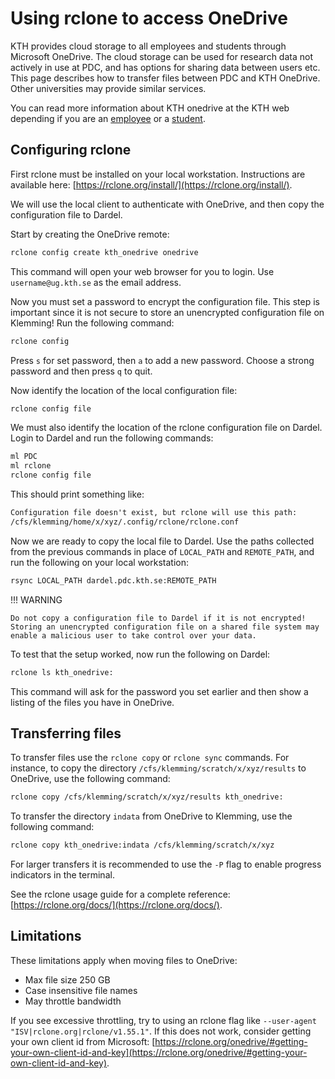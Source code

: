 

# Using rclone to access OneDrive

KTH provides cloud storage to all employees and students through Microsoft OneDrive. The cloud storage can be used for research data not actively in use at PDC, and has options for sharing data between users etc. This page describes how to transfer files between PDC and KTH OneDrive. Other universities may provide similar services.

You can read more information about KTH onedrive at the KTH web depending if you are an [employee](https://intra.kth.se/it/dokument/spara-filer-i-molnet/faq-for-kth-onedrive) or a [student](https://www.kth.se/en/student/it/work-online/kth-onedrive/faq-for-kth-onedrive).

## Configuring rclone

First rclone must be installed on your local workstation. Instructions are available here: [https://rclone.org/install/](https://rclone.org/install/).

We will use the local client to authenticate with OneDrive, and then copy the configuration file to Dardel.

Start by creating the OneDrive remote:

```default
rclone config create kth_onedrive onedrive
```

This command will open your web browser for you to login. Use `username@ug.kth.se` as the email address.

Now you must set a password to encrypt the configuration file. This step is important since it is not secure to store an unencrypted configuration file on Klemming! Run the following command:

```default
rclone config
```

Press `s` for set password, then `a` to add a new password. Choose a strong password and then press `q` to quit.

Now identify the location of the local configuration file:

```default
rclone config file
```

We must also identify the location of the rclone configuration file on Dardel. Login to Dardel and run the following commands:

```default
ml PDC
ml rclone
rclone config file
```

This should print something like:

```default
Configuration file doesn't exist, but rclone will use this path:
/cfs/klemming/home/x/xyz/.config/rclone/rclone.conf
```

Now we are ready to copy the local file to Dardel. Use the paths collected from the previous commands in place of `LOCAL_PATH` and `REMOTE_PATH`, and run the following on your local workstation:

```default
rsync LOCAL_PATH dardel.pdc.kth.se:REMOTE_PATH
```

!!! WARNING

    Do not copy a configuration file to Dardel if it is not encrypted! Storing an unencrypted configuration file on a shared file system may enable a malicious user to take control over your data.

To test that the setup worked, now run the following on Dardel:

```default
rclone ls kth_onedrive:
```

This command will ask for the password you set earlier and then show a listing of the files you have in OneDrive.

## Transferring files

To transfer files use the `rclone copy` or `rclone sync` commands. For instance, to copy the directory `/cfs/klemming/scratch/x/xyz/results` to OneDrive, use the following command:

```default
rclone copy /cfs/klemming/scratch/x/xyz/results kth_onedrive:
```

To transfer the directory `indata` from OneDrive to Klemming, use the following command:

```default
rclone copy kth_onedrive:indata /cfs/klemming/scratch/x/xyz
```

For larger transfers it is recommended to use the `-P` flag to enable progress indicators in the terminal.

See the rclone usage guide for a complete reference: [https://rclone.org/docs/](https://rclone.org/docs/).

## Limitations

These limitations apply when moving files to OneDrive:

- Max file size 250 GB
- Case insensitive file names
- May throttle bandwidth

If you see excessive throttling, try to using an rclone flag like `--user-agent "ISV|rclone.org|rclone/v1.55.1"`. If this does not work, consider getting your own client id from Microsoft:
[https://rclone.org/onedrive/#getting-your-own-client-id-and-key](https://rclone.org/onedrive/#getting-your-own-client-id-and-key).
